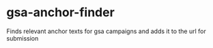 gsa-anchor-finder
=================

Finds relevant anchor texts for gsa campaigns and adds it to the url for submission
